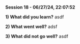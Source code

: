 **Session 18 - 06/27/24, 22:07:52**

**1) What did you learn?**
asdf

**2) What went well?**
adsf

**3) What did not go well?**
asdf

